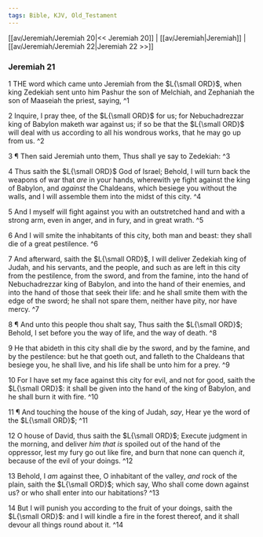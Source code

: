 ```yaml
---
tags: Bible, KJV, Old_Testament
---
```


[[av/Jeremiah/Jeremiah 20|<< Jeremiah 20]] | [[av/Jeremiah|Jeremiah]] | [[av/Jeremiah/Jeremiah 22|Jeremiah 22 >>]]

### Jeremiah 21

1 THE word which came unto Jeremiah from the $L{\small ORD}$, when king Zedekiah sent unto him Pashur the son of Melchiah, and Zephaniah the son of Maaseiah the priest, saying, ^1

2 Inquire, I pray thee, of the $L{\small ORD}$ for us; for Nebuchadrezzar king of Babylon maketh war against us; if so be that the $L{\small ORD}$ will deal with us according to all his wondrous works, that he may go up from us. ^2

3 ¶ Then said Jeremiah unto them, Thus shall ye say to Zedekiah: ^3

4 Thus saith the $L{\small ORD}$ God of Israel; Behold, I will turn back the weapons of war that _are_ in your hands, wherewith ye fight against the king of Babylon, and _against_ the Chaldeans, which besiege you without the walls, and I will assemble them into the midst of this city. ^4

5 And I myself will fight against you with an outstretched hand and with a strong arm, even in anger, and in fury, and in great wrath. ^5

6 And I will smite the inhabitants of this city, both man and beast: they shall die of a great pestilence. ^6

7 And afterward, saith the $L{\small ORD}$, I will deliver Zedekiah king of Judah, and his servants, and the people, and such as are left in this city from the pestilence, from the sword, and from the famine, into the hand of Nebuchadrezzar king of Babylon, and into the hand of their enemies, and into the hand of those that seek their life: and he shall smite them with the edge of the sword; he shall not spare them, neither have pity, nor have mercy. ^7

8 ¶ And unto this people thou shalt say, Thus saith the $L{\small ORD}$; Behold, I set before you the way of life, and the way of death. ^8

9 He that abideth in this city shall die by the sword, and by the famine, and by the pestilence: but he that goeth out, and falleth to the Chaldeans that besiege you, he shall live, and his life shall be unto him for a prey. ^9

10 For I have set my face against this city for evil, and not for good, saith the $L{\small ORD}$: it shall be given into the hand of the king of Babylon, and he shall burn it with fire. ^10

11 ¶ And touching the house of the king of Judah, _say_, Hear ye the word of the $L{\small ORD}$; ^11

12 O house of David, thus saith the $L{\small ORD}$; Execute judgment in the morning, and deliver _him_ _that_ _is_ spoiled out of the hand of the oppressor, lest my fury go out like fire, and burn that none can quench _it_, because of the evil of your doings. ^12

13 Behold, I _am_ against thee, O inhabitant of the valley, _and_ rock of the plain, saith the $L{\small ORD}$; which say, Who shall come down against us? or who shall enter into our habitations? ^13

14 But I will punish you according to the fruit of your doings, saith the $L{\small ORD}$: and I will kindle a fire in the forest thereof, and it shall devour all things round about it. ^14
